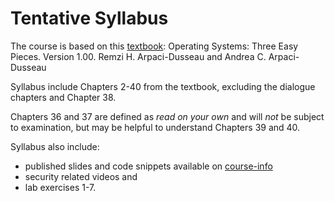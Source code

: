 # Tentative Syllabus

The course is based on this [textbook](http://pages.cs.wisc.edu/~remzi/OSTEP/):
Operating Systems: Three Easy Pieces. Version 1.00.
Remzi H. Arpaci-Dusseau and Andrea C. Arpaci-Dusseau

Syllabus include Chapters 2-40 from the textbook, excluding the dialogue chapters and Chapter 38.

Chapters 36 and 37 are defined as *read on your own* and will *not* be subject to examination, but may be helpful to understand Chapters 39 and 40.

Syllabus also include:
- published slides and code snippets available on [course-info](https://github.com/dat320-2019/course-info/)
- security related videos and
- lab exercises 1-7.
